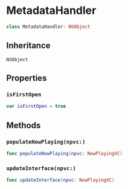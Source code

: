 # MetadataHandler

``` swift
class MetadataHandler: NSObject 
```

## Inheritance

`NSObject`

## Properties

### `isFirstOpen`

``` swift
var isFirstOpen = true
```

## Methods

### `populateNowPlaying(npvc:)`

``` swift
func populateNowPlaying(npvc: NowPlayingVC) 
```

### `updateInterface(npvc:)`

``` swift
func updateInterface(npvc: NowPlayingVC) 
```
